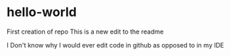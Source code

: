 # hello-world
First creation of repo
This is a new edit to the readme

I Don't know why I would ever edit code in github as opposed to in my IDE
